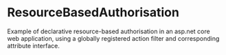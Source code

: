 # ResourceBasedAuthorisation
Example of declarative resource-based authorisation in an asp.net core web application, 
using a globally registered action filter and corresponding attribute interface.
